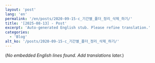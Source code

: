 ```yaml
---
layout: 'post'
lang: 'en'
permalink: '/en/posts/2020-09-15-c_기간별_폴더_정리_삭제_하기/'
title: '[2025-08-13] - Post'
excerpt: 'Auto-generated English stub. Please refine translation.'
categories:
  - 'Blog'
alt_ko: '/posts/2020-09-15-c_기간별_폴더_정리_삭제_하기/'
---
```


(*No embedded English lines found. Add translations later.*)
